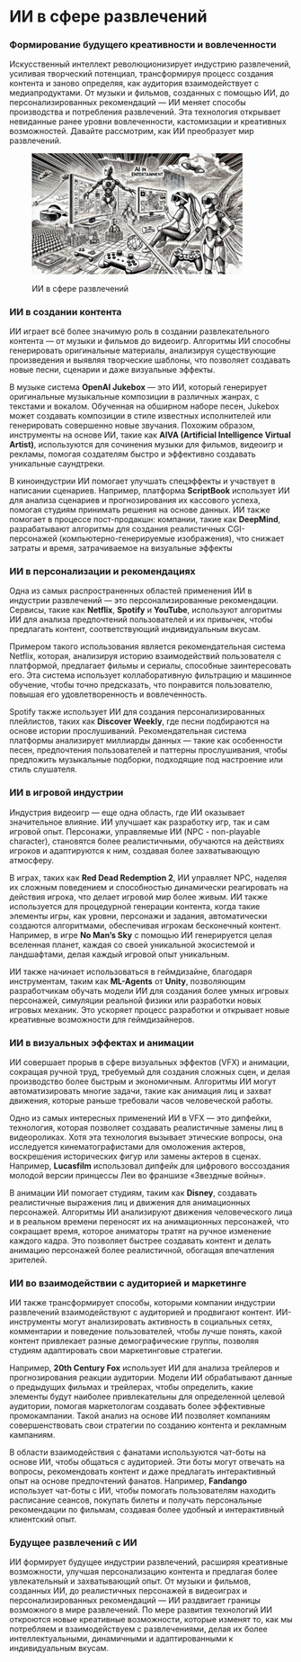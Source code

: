 # ИИ в сфере развлечений

### Формирование будущего креативности и вовлеченности

Искусственный интеллект революционизирует индустрию развлечений, усиливая творческий потенциал, трансформируя процесс создания контента и заново определяя, как аудитория взаимодействует с медиапродуктами. От музыки и фильмов, созданных с помощью ИИ, до персонализированных рекомендаций — ИИ меняет способы производства и потребления развлечений. Эта технология открывает невиданные ранее уровни вовлеченности, кастомизации и креативных возможностей. Давайте рассмотрим, как ИИ преобразует мир развлечений.

<div align="left">

<figure><img src="../../.gitbook/assets/image (1) (1) (1) (1) (1).png" alt="" width="375"><figcaption><p>ИИ в сфере развлечений</p></figcaption></figure>

</div>

### ИИ в создании контента

ИИ играет всё более значимую роль в создании развлекательного контента — от музыки и фильмов до видеоигр. Алгоритмы ИИ способны генерировать оригинальные материалы, анализируя существующие произведения и выявляя творческие шаблоны, что позволяет создавать новые песни, сценарии и даже визуальные эффекты.

В музыке система **OpenAI Jukebox** — это ИИ, который генерирует оригинальные музыкальные композиции в различных жанрах, с текстами и вокалом. Обученная на обширном наборе песен, Jukebox может создавать композиции в стиле известных исполнителей или генерировать совершенно новые звучания. Похожим образом, инструменты на основе ИИ, такие как **AIVA (Artificial Intelligence Virtual Artist)**, используются для сочинения музыки для фильмов, видеоигр и рекламы, помогая создателям быстро и эффективно создавать уникальные саундтреки.

В киноиндустрии ИИ помогает улучшать спецэффекты и участвует в написании сценариев. Например, платформа **ScriptBook** использует ИИ для анализа сценариев и прогнозирования их кассового успеха, помогая студиям принимать решения на основе данных. ИИ также помогает в процессе пост-продакшн: компании, такие как **DeepMind**, разрабатывают алгоритмы для создания реалистичных CGI-персонажей (компьютерно-генерируемые изображения), что снижает затраты и время, затрачиваемое на визуальные эффекты

### ИИ в персонализации и рекомендациях

Одна из самых распространенных областей применения ИИ в индустрии развлечений — это персонализированные рекомендации. Сервисы, такие как **Netflix**, **Spotify** и **YouTube**, используют алгоритмы ИИ для анализа предпочтений пользователей и их привычек, чтобы предлагать контент, соответствующий индивидуальным вкусам.

Примером такого использования является рекомендательная система Netflix, которая, анализируя историю взаимодействий пользователя с платформой, предлагает фильмы и сериалы, способные заинтересовать его. Эта система использует коллаборативную фильтрацию и машинное обучение, чтобы точно предсказать, что понравится пользователю, повышая его удовлетворенность и вовлеченность.

Spotify также использует ИИ для создания персонализированных плейлистов, таких как **Discover** **Weekly**, где песни подбираются на основе истории прослушиваний. Рекомендательная система платформы анализирует миллиарды данных — такие как особенности песен, предпочтения пользователей и паттерны прослушивания, чтобы предложить музыкальные подборки, подходящие под настроение или стиль слушателя.

### ИИ в игровой индустрии

Индустрия видеоигр — еще одна область, где ИИ оказывает значительное влияние. ИИ улучшает как разработку игр, так и сам игровой опыт. Персонажи, управляемые ИИ (NPC - non-playable character), становятся более реалистичными, обучаются на действиях игроков и адаптируются к ним, создавая более захватывающую атмосферу.

В играх, таких как **Red Dead Redemption 2**, ИИ управляет NPC, наделяя их сложным поведением и способностью динамически реагировать на действия игрока, что делает игровой мир более живым. ИИ также используется для процедурной генерации контента, когда такие элементы игры, как уровни, персонажи и задания, автоматически создаются алгоритмами, обеспечивая игрокам бесконечный контент. Например, в игре **No Man’s Sky** с помощью ИИ генерируется целая вселенная планет, каждая со своей уникальной экосистемой и ландшафтами, делая каждый игровой опыт уникальным.

ИИ также начинает использоваться в геймдизайне, благодаря инструментам, таким как **ML-Agents** от **Unity**, позволяющим разработчикам обучать модели ИИ для создания более умных игровых персонажей, симуляции реальной физики или разработки новых игровых механик. Это ускоряет процесс разработки и открывает новые креативные возможности для геймдизайнеров.

### ИИ в визуальных эффектах и анимации

ИИ совершает прорыв в сфере визуальных эффектов (VFX) и анимации, сокращая ручной труд, требуемый для создания сложных сцен, и делая производство более быстрым и экономичным. Алгоритмы ИИ могут автоматизировать многие задачи, такие как анимация лиц и захват движения, которые раньше требовали часов человеческой работы.

Одно из самых интересных применений ИИ в VFX — это дипфейки, технология, которая позволяет создавать реалистичные замены лиц в видеороликах. Хотя эта технология вызывает этические вопросы, она исследуется кинематографистами для омоложения актеров, воскрешения исторических фигур или замены актеров в сценах. Например, **Lucasfilm** использовал дипфейк для цифрового воссоздания молодой версии принцессы Леи во франшизе «Звездные войны».

В анимации ИИ помогает студиям, таким как **Disney**, создавать реалистичные выражения лиц и движения для анимационных персонажей. Алгоритмы ИИ анализируют движения человеческого лица и в реальном времени переносят их на анимационных персонажей, что сокращает время, которое аниматоры тратят на ручное изменение каждого кадра. Это позволяет быстрее создавать контент и делать анимацию персонажей более реалистичной, обогащая впечатления зрителей.

### ИИ во взаимодействии с аудиторией и маркетинге

ИИ также трансформирует способы, которыми компании индустрии развлечений взаимодействуют с аудиторией и продвигают контент. ИИ-инструменты могут анализировать активность в социальных сетях, комментарии и поведение пользователей, чтобы лучше понять, какой контент привлекает разные демографические группы, позволяя студиям адаптировать свои маркетинговые стратегии.

Например, **20th Century Fox** использует ИИ для анализа трейлеров и прогнозирования реакции аудитории. Модели ИИ обрабатывают данные о предыдущих фильмах и трейлерах, чтобы определить, какие элементы будут наиболее привлекательны для определенной целевой аудитории, помогая маркетологам создавать более эффективные промокампании. Такой анализ на основе ИИ позволяет компаниям совершенствовать свои стратегии по созданию контента и рекламным кампаниям.

В области взаимодействия с фанатами используются чат-боты на основе ИИ, чтобы общаться с аудиторией. Эти боты могут отвечать на вопросы, рекомендовать контент и даже предлагать интерактивный опыт на основе предпочтений фанатов. Например, **Fandango** использует чат-боты с ИИ, чтобы помогать пользователям находить расписание сеансов, покупать билеты и получать персональные рекомендации по фильмам, создавая более удобный и интерактивный клиентский опыт.

### Будущее развлечений с ИИ

ИИ формирует будущее индустрии развлечений, расширяя креативные возможности, улучшая персонализацию контента и предлагая более увлекательный и захватывающий опыт. От музыки и фильмов, созданных ИИ, до реалистичных персонажей в видеоиграх и персонализированных рекомендаций — ИИ раздвигает границы возможного в мире развлечений. По мере развития технологий ИИ откроются новые креативные возможности, которые изменят то, как мы потребляем и взаимодействуем с развлечениями, делая их более интеллектуальными, динамичными и адаптированными к индивидуальным вкусам.
